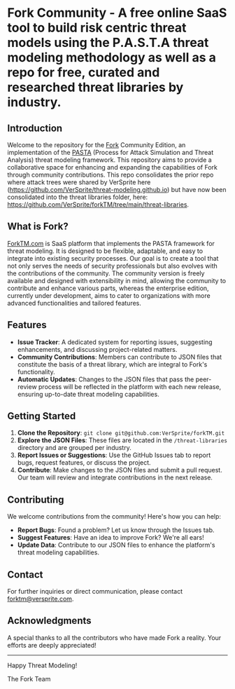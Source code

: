# Fork Community - A free online SaaS tool to build risk centric threat models using the P.A.S.T.A threat modeling methodology as well as a repo for free, curated and researched threat libraries by industry.  

## Introduction
Welcome to the repository for the [Fork](https://forktm.com) Community Edition, an implementation of the [PASTA](https://versprite.com/blog/what-is-pasta-threat-modeling/) (Process for Attack Simulation and Threat Analysis) threat modeling framework. This repository aims to provide a collaborative space for enhancing and expanding the capabilities of Fork through community contributions.  This repo consolidates the prior repo where attack trees were shared by VerSprite here (https://github.com/VerSprite/threat-modeling.github.io) but have now been consolidated into the threat libraries folder, here: https://github.com/VerSprite/forkTM/tree/main/threat-libraries.    

## What is Fork?
[ForkTM.com](https://forktm.com) is SaaS platform that implements the PASTA framework for threat modeling. It is designed to be flexible, adaptable, and easy to integrate into existing security processes. Our goal is to create a tool that not only serves the needs of security professionals but also evolves with the contributions of the community. The community version is freely available and designed with extensibility in mind, allowing the community to contribute and enhance various parts, whereas the enterprise edition, currently under development, aims to cater to organizations with more advanced functionalities and tailored features.

## Features
- **Issue Tracker**: A dedicated system for reporting issues, suggesting enhancements, and discussing project-related matters.
- **Community Contributions**: Members can contribute to JSON files that constitute the basis of a threat library, which are integral to Fork's functionality.
- **Automatic Updates**: Changes to the JSON files that pass the peer-review process will be reflected in the platform with each new release, ensuring up-to-date threat modeling capabilities.

## Getting Started
1. **Clone the Repository**: `git clone git@github.com:VerSprite/forkTM.git`
2. **Explore the JSON Files**: These files are located in the `/threat-libraries` directory and are grouped per industry.
3. **Report Issues or Suggestions**: Use the GitHub Issues tab to report bugs, request features, or discuss the project.
4. **Contribute**: Make changes to the JSON files and submit a pull request. Our team will review and integrate contributions in the next release.

## Contributing
We welcome contributions from the community! Here's how you can help:
- **Report Bugs**: Found a problem? Let us know through the Issues tab.
- **Suggest Features**: Have an idea to improve Fork? We're all ears!
- **Update Data**: Contribute to our JSON files to enhance the platform's threat modeling capabilities.

<!-- Please refer to our [CONTRIBUTING.md](LINK_TO_CONTRIBUTING.MD) file for detailed contribution guidelines. -->

<!--
## Community Guidelines
To maintain a respectful and productive environment, we ask all contributors to adhere to our community guidelines. Please review our [CODE_OF_CONDUCT.md](LINK_TO_CODE_OF_CONDUCT.MD) for more information.
-->

<!--
## License
Fork is released under the [LICENSE_NAME](LINK_TO_LICENSE). Contributions to this project are subject to the same license.
-->

## Contact
For further inquiries or direct communication, please contact [forktm@versprite.com](mailto:forktm@versprite.com).

## Acknowledgments
A special thanks to all the contributors who have made Fork a reality. Your efforts are deeply appreciated!

---

Happy Threat Modeling!

The Fork Team
